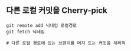## 다른 로컬 커밋을 Cherry-pick

```
git remote add 닉네임 로컬경로
git fetch 닉네임

# 다른 로컬 경로에 있는 브랜치를 머지 또는 커밋을 체리픽
```